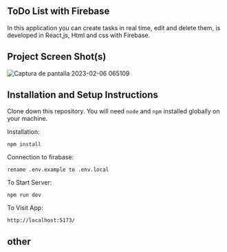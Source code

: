 ## ToDo List with Firebase

In this application you can create tasks in real time, edit and delete them, is developed in React,js, Html and css with Firebase.


## Project Screen Shot(s) 


![Captura de pantalla 2023-02-06 065109](https://user-images.githubusercontent.com/35340117/216955501-3424d6b6-4f08-4f36-89d5-59b8ee61383f.png)

## Installation and Setup Instructions
  

Clone down this repository. You will need `node` and `npm` installed globally on your machine.  

Installation:

`npm install`  

Connection to firabase:

`rename .env.example to .env.local`

To Start Server:

`npm run dev`  

To Visit App:

`http://localhost:5173/`  

## other

